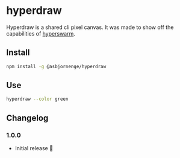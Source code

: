 # hyperdraw

Hyperdraw is a shared cli pixel canvas. It was made to show off the capabilities of [hyperswarm](https://github.com/asbjornenge/hyperswarm).

## Install

```sh
npm install -g @asbjornenge/hyperdraw
```

## Use

```sh
hyperdraw --color green
```

## Changelog

### 1.0.0

* Initial release :tada:
